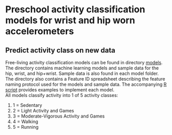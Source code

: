 # Preschool activity classification models for wrist and hip worn accelerometers

## Predict activity class on new data
Free-living activity classification models can be found in directory [models](https://github.com/MA-QUT/Preschool_EE_Models_PLOS_One/tree/master/models). The directory contains
machine learning models and sample data for the hip, wrist, and hip+wrist. Sample data is also found in each model folder. The directory also contains a Feature ID spreadsheet
describing the feature naming protocol used for the models and sample data.  The accompanying [R script](https://github.com/MA-QUT/Preschool_EE_Models_PLOS_One/blob/master/predict%20on%20new%20data.R) provides examples to implement each model.  
All models classify activity into 1 of 5 activity classes:
1. 1 = Sedentary
2. 2 = Light Activity and Games
3. 3 = Moderate-Vigorous Activity and Games
4. 4 = Walking
5. 5 = Running  


